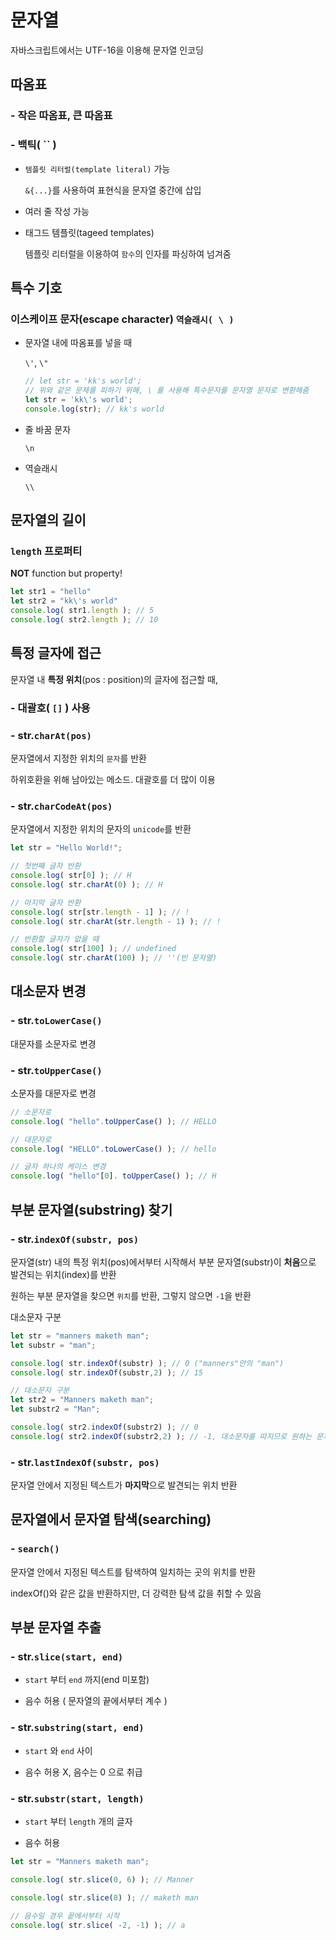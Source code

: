 # 문자열

자바스크립트에서는 UTF-16을 이용해 문자열 인코딩

## 따옴표

### - 작은 따옴표, 큰 따옴표

### - 백틱( `` )

- `템플릿 리터럴(template literal)` 가능

    `&{...}`를 사용하여 표현식을 문자열 중간에 삽입

- 여러 줄 작성 가능

- 태그드 템플릿(tageed templates)

    템플릿 리터럴을 이용하여 `함수`의 인자를 파싱하여 넘겨줌

## 특수 기호

### 이스케이프 문자(escape character) `역슬래시( \ )`

- 문자열 내에 따옴표를 넣을 때

    `\'`, `\"`

    ```javascript
    // let str = 'kk's world';
    // 위와 같은 문제를 피하기 위해, \ 를 사용해 특수문자를 문자열 문자로 변환해줌
    let str = 'kk\'s world';
    console.log(str); // kk's world
    ```

- 줄 바꿈 문자

    `\n`

- 역슬래시

    `\\`

## 문자열의 길이

### `length` 프로퍼티

**NOT** function but property!

```javascript
let str1 = "hello"
let str2 = "kk\'s world"
console.log( str1.length ); // 5
console.log( str2.length ); // 10
```

## 특정 글자에 접근

문자열 내 **특정 위치**(pos : position)의 글자에 접근할 때,

### - 대괄호( `[]` ) 사용

### - str.`charAt(pos)`

문자열에서 지정한 위치의 `문자`를 반환

하위호환을 위해 남아있는 메소드. 대괄호를 더 많이 이용

### - str.`charCodeAt(pos)`

문자열에서 지정한 위치의 문자의 `unicode`를 반환

```javascript
let str = "Hello World!";

// 첫번째 글자 반환 
console.log( str[0] ); // H
console.log( str.charAt(0) ); // H

// 마지막 글자 반환
console.log( str[str.length - 1] ); // !
console.log( str.charAt(str.length - 1) ); // !

// 반환할 글자가 없을 때
console.log( str[100] ); // undefined
console.log( str.charAt(100) ); // ''(빈 문자열)
```

## 대소문자 변경

### - str.`toLowerCase()`

대문자를 소문자로 변경

### - str.`toUpperCase()`

소문자를 대문자로 변경

```javascript
// 소문자로
console.log( "hello".toUpperCase() ); // HELLO

// 대문자로
console.log( "HELLO".toLowerCase() ); // hello

// 글자 하나의 케이스 변경
console.log( "hello"[0]. toUpperCase() ); // H
```

## 부분 문자열(substring) 찾기

### - str.`indexOf(substr, pos)`

문자열(str) 내의 특정 위치(pos)에서부터 시작해서 부분 문자열(substr)이 **처음**으로 발견되는 위치(index)를 반환

원하는 부분 문자열을 찾으면 `위치`를 반환, 그렇지 않으면 `-1`을 반환

대소문자 구분

```javascript
let str = "manners maketh man";
let substr = "man";

console.log( str.indexOf(substr) ); // 0 ("manners"안의 "man")
console.log( str.indexOf(substr,2) ); // 15

// 대소문자 구분 
let str2 = "Manners maketh man";
let substr2 = "Man";

console.log( str2.indexOf(substr2) ); // 0
console.log( str2.indexOf(substr2,2) ); // -1, 대소문자를 따지므로 원하는 문자열을 찾지 못함 
```

### - str.`lastIndexOf(substr, pos)`

문자열 안에서 지정된 텍스트가 **마지막**으로 발견되는 위치 반환

## 문자열에서 문자열 탐색(searching)

### - `search()`

문자열 안에서 지정된 텍스트를 탐색하여 일치하는 곳의 위치를 반환

indexOf()와 같은 값을 반환하지만, 더 강력한 탐색 값을 취할 수 있음

## 부분 문자열 추출

### - str.`slice(start, end)`

- `start` 부터 `end` 까지(end 미포함)

- 음수 허용 ( 문자열의 끝에서부터 계수 )

### - str.`substring(start, end)`

- `start` 와 `end` 사이

- 음수 허용 X, 음수는 0 으로 취급

### - str.`substr(start, length)`

- `start` 부터 `length` 개의 글자

- 음수 허용

```javascript
let str = "Manners maketh man";

console.log( str.slice(0, 6) ); // Manner

console.log( str.slice(8) ); // maketh man

// 음수일 경우 끝에서부터 시작
console.log( str.slice( -2, -1) ); // a

```
